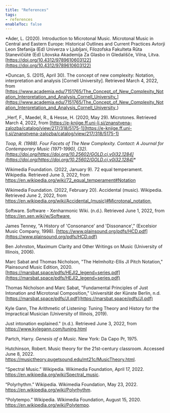 ```yaml
---
title: "References"
tags:
- references
enableToc: false
---
```


*Ader, L. (2020). Introduction to Microtonal Music. Microtonal Music in Central and Eastern Europe: Historical Outlines and Current Practices Avtorji Leon Stefanija (Ed) Univerza v Ljubljani, Filozofska Fakulteta Rūta Stanevičiūtė (Ed) Litovska Akademija Za Glasbo in Gledališče, Vilna, Litva. [https://doi.org/10.4312/9789610603122](https://doi.org/10.4312/9789610603122)


*Duncan, S. (2015, April 30). The concept of new complexity: Notation, interpretation and analysis [Cornell University]. Retrieved March 4, 2022, from [https://www.academia.edu/7151765/The_Concept_of_New_Complexity_Notation_Interpretation_and_Analysis_Cornell_University_](https://www.academia.edu/7151765/The_Concept_of_New_Complexity_Notation_Interpretation_and_Analysis_Cornell_University_)


_Herf, F., Maedel, R., & Hesse, H. (2020, May 29). Microtones. Retrieved March 4, 2022, from [https://e-knjige.ff.uni-lj.si/znanstvena-zalozba/catalog/view/217/318/5175-1](https://e-knjige.ff.uni-lj.si/znanstvena-zalozba/catalog/view/217/318/5175-1)


*Toop, R. (1988). Four Facets of The New Complexity. Contact: A Journal for Contemporary Music (1971-1990), (32). [https://doi.org/https://doi.org/10.25602/GOLD.cj.v0i32.1284](https://doi.org/https://doi.org/10.25602/GOLD.cj.v0i32.1284)**


Wikimedia Foundation. (2022, January 9). 72 equal temperament. Wikipedia. Retrieved June 3, 2022, from https://en.wikipedia.org/wiki/72_equal_temperament#Notation


Wikimedia Foundation. (2022, February 20). Accidental (music). Wikipedia. Retrieved June 2, 2022, from https://en.wikipedia.org/wiki/Accidental_(music)#Microtonal_notation 


Software. Software - Xenharmonic Wiki. (n.d.). Retrieved June 1, 2022, from https://en.xen.wiki/w/Software 


James Tenney, "A History of 'Consonance' and 'Dissonance'," (Excelsior Music Company, 1998). [https://www.plainsound.org/pdfs/HCD.pdf](https://www.plainsound.org/pdfs/HCD.pdf)


Ben Johnston, Maximum Clarity and Other Writings on Music (University of Illinois, 2006).


Marc Sabat and Thomas Nicholson, "The Helmholtz-Ellis JI Pitch Notation," Plainsound Music Edition, 2020. [https://marsbat.space/pdfs/HEJI2_legend+series.pdf](https://marsbat.space/pdfs/HEJI2_legend+series.pdf)


Thomas Nicholson and Marc Sabat, "Fundamental Principles of Just Intonation and Microtonal Composition," Universität der Künste Berlin, n.d. [https://marsbat.space/pdfs/JI.pdf](https://marsbat.space/pdfs/JI.pdf)


Kyle Gann, The Arithmetic of Listening: Tuning Theory and History for the Impractical Musician (University of Illinois, 2019).


Just intonation explained." (n.d.). Retrieved June 3, 2022, from https://www.kylegann.com/tuning.html


Partch, Harry. _Genesis of a Music_. New York: Da Capo Pr, 1975.


Hutchinson, Robert. Music theory for the 21st-century classroom. Accessed June 8, 2022. https://musictheory.pugetsound.edu/mt21c/MusicTheory.html.


“Spectral Music.” Wikipedia. Wikimedia Foundation, April 17, 2022. https://en.wikipedia.org/wiki/Spectral_music.


“Polyrhythm.” Wikipedia. Wikimedia Foundation, May 23, 2022. https://en.wikipedia.org/wiki/Polyrhythm.


“Polytempo.” Wikipedia. Wikimedia Foundation, August 15, 2020. https://en.wikipedia.org/wiki/Polytempo.
